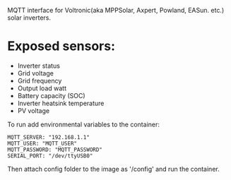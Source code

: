 MQTT interface for Voltronic(aka MPPSolar, Axpert, Powland, EASun. etc.) solar inverters.

# Exposed sensors:
- Inverter status
- Grid voltage
- Grid frequency
- Output load watt
- Battery capacity (SOC)
- Inverter heatsink temperature
- PV voltage

To run add environmental variables to the container:
```env
MQTT_SERVER: "192.168.1.1"
MQTT_USER: "MQTT_USER"
MQTT_PASSWORD: "MQTT_PASSWORD"
SERIAL_PORT: "/dev/ttyUSB0"
```

Then attach config folder to the image as '/config' and run the container.